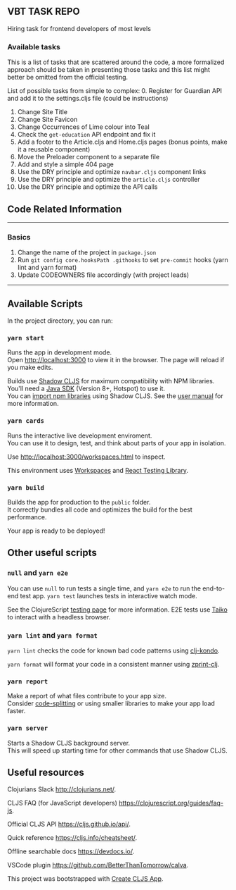## VBT TASK REPO

Hiring task for frontend developers of most levels

### Available tasks
This is a list of tasks that are scattered around the code, a more formalized approach should be taken in presenting those tasks and this list might better be omitted from the official testing.

List of possible tasks from simple to complex:
0. Register for Guardian API and add it to the settings.cljs file (could be instructions)
1. Change Site Title
2. Change Site Favicon
3. Change Occurrences of Lime colour into Teal
4. Check the `get-education` API endpoint and fix it
5. Add a footer to the Article.cljs and Home.cljs pages (bonus points, make it a reusable component)
6. Move the Preloader component to a separate file
7. Add and style a simple 404 page
8. Use the DRY principle and optimize `navbar.cljs` component links 
9. Use the DRY principle and optimize the `article.cljs` controller
10. Use the DRY principle and optimize the API calls

## Code Related Information
---
### Basics
1. Change the name of the project in `package.json`
2. Run `git config core.hooksPath .githooks` to set `pre-commit` hooks (yarn lint and yarn format)
3. Update CODEOWNERS file accordingly (with project leads)

---
## Available Scripts

In the project directory, you can run:

### `yarn start`

Runs the app in development mode.<br>
Open [http://localhost:3000](http://localhost:3000) to view it in the browser.
The page will reload if you make edits.

Builds use [Shadow CLJS](https://github.com/thheller/shadow-cljs) for maximum compatibility with NPM libraries. You'll need a [Java SDK](https://adoptopenjdk.net/) (Version 8+, Hotspot) to use it. <br>
You can [import npm libraries](https://shadow-cljs.github.io/docs/UsersGuide.html#js-deps) using Shadow CLJS. See the [user manual](https://shadow-cljs.github.io/docs/UsersGuide.html) for more information.

### `yarn cards`

Runs the interactive live development enviroment.<br>
You can use it to design, test, and think about parts of your app in isolation.

Use [http://localhost:3000/workspaces.html](http://localhost:3000/workspaces.html) to inspect.

This environment uses [Workspaces](https://github.com/nubank/workspaces) and [React Testing Library](https://testing-library.com/docs/react-testing-library/intro).

### `yarn build`

Builds the app for production to the `public` folder.<br>
It correctly bundles all code and optimizes the build for the best performance.

Your app is ready to be deployed!

## Other useful scripts

### `null` and `yarn e2e`

You can use `null` to run tests a single time, and `yarn e2e` to run the end-to-end test app.
`yarn test` launches tests in interactive watch mode.<br>

See the ClojureScript [testing page](https://clojurescript.org/tools/testing) for more information. E2E tests use [Taiko](https://github.com/getgauge/taiko) to interact with a headless browser.

### `yarn lint` and `yarn format`

`yarn lint` checks the code for known bad code patterns using [clj-kondo](https://github.com/borkdude/clj-kondo).

`yarn format` will format your code in a consistent manner using [zprint-clj](https://github.com/clj-commons/zprint-clj).

### `yarn report`

Make a report of what files contribute to your app size.<br>
Consider [code-splitting](https://code.thheller.com/blog/shadow-cljs/2019/03/03/code-splitting-clojurescript.html) or using smaller libraries to make your app load faster.

### `yarn server`

Starts a Shadow CLJS background server.<br>
This will speed up starting time for other commands that use Shadow CLJS.

## Useful resources

Clojurians Slack http://clojurians.net/.

CLJS FAQ (for JavaScript developers) https://clojurescript.org/guides/faq-js.

Official CLJS API https://cljs.github.io/api/.

Quick reference https://cljs.info/cheatsheet/.

Offline searchable docs https://devdocs.io/.

VSCode plugin https://github.com/BetterThanTomorrow/calva.

This project was bootstrapped with [Create CLJS App](https://github.com/filipesilva/create-cljs-app).

